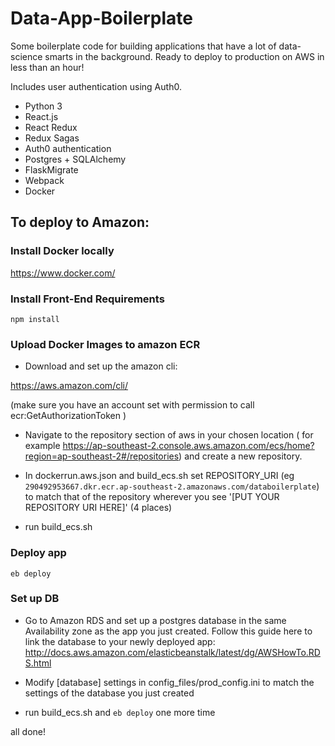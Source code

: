 # Data-App-Boilerplate

Some boilerplate code for building applications that have a lot of data-science smarts in the background.
Ready to deploy to production on AWS in less than an hour!

Includes user authentication using Auth0.
- Python 3
- React.js
- React Redux
- Redux Sagas
- Auth0 authentication
- Postgres + SQLAlchemy
- FlaskMigrate
- Webpack
- Docker



## To deploy to Amazon:
### Install Docker locally
https://www.docker.com/

### Install Front-End Requirements
```
npm install
```

### Upload Docker Images to amazon ECR 
- Download and set up the amazon cli:

https://aws.amazon.com/cli/

(make sure you have an account set with permission to call ecr:GetAuthorizationToken )

- Navigate to the repository section of aws in your chosen location ( for example https://ap-southeast-2.console.aws.amazon.com/ecs/home?region=ap-southeast-2#/repositories)
 and create a new repository.
 
- In dockerrun.aws.json and build_ecs.sh set REPOSITORY_URI (eg `290492953667.dkr.ecr.ap-southeast-2.amazonaws.com/databoilerplate`) to match that of the repository wherever you see '[PUT YOUR REPOSITORY URI HERE]' (4 places)
- run build_ecs.sh

### Deploy app
```
eb deploy
```

### Set up DB
- Go to Amazon RDS and set up a postgres database in the same Availability zone as the app you just created.
Follow this guide here to link the database to your newly deployed app:
http://docs.aws.amazon.com/elasticbeanstalk/latest/dg/AWSHowTo.RDS.html

- Modify [database] settings in config_files/prod_config.ini to match the settings of the database you just created

- run build_ecs.sh and `eb deploy` one more time

all done!

